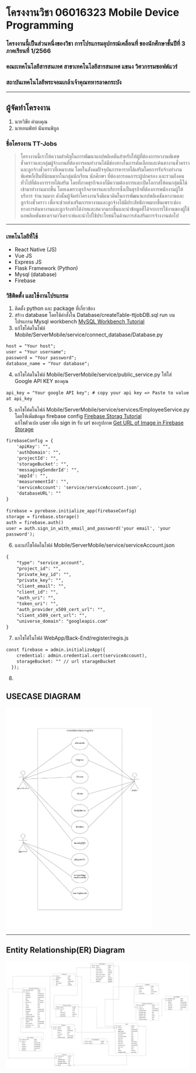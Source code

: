 # โครงงานวิชา 06016323 Mobile Device Programming
### โครงงานนี้เป็นส่วนหนึ่งของวิชา การโปรแกรมอุปกรณ์เคลื่อนที่ ของนักศึกษาชั้นปีที่ 3 ภาคเรียนที่ 1/2566
### คณะเทคโนโลยีสารสนเทศ สาขาเทคโนโลยีสารสนเทศ แขนง วิศวกรรมซอฟต์แวร์ 
### สถาบันเทคโนโลยีพระจอมเกล้าเจ้าคุณทหารลาดกระบัง
___
## ผู้จัดทำโครงงาน
1. นายวิชัย คำมงคุณ
2. นายอนพัทย์ นันทนพิบูล


### ชื่อโครงงาน TT-Jobs
> โครงงานนี้เราให้ความสำคัญในการพัฒนาแอปพลิเคชันสำหรับให้ผู้ที่ต้องการหางานพิเศษชั่วคราวและกลุ่มผู้จ้างงานที่ต้องการคนทำงานได้มีช่องทางในการคัดเลือกและค้นหางานชั่วคราวและลูกจ้างชั่วคราวที่เหมาะสม โดยในสังคมปัจจุบันการหารายได้เสริมโดยการรับจ้างทำงานพิเศษก็เป็นที่นิยมมากในกลุ่มนักเรียน นักศึกษา ที่ต้องการลดภาระผู้ปกครอง และรวมถึงคนทั่วไปที่ต้องการรายได้เสริม โดยที่ภาคธุรกิจเองก็มีความต้องการและเปิดโอกาสให้คนกลุ่มนี้ได้เข้ามาทำงานมากขึ้น โดยเฉพราะธุรกิจอาหารและบริการซึ่งเป็นธุรกิจที่ต้องการพนักงานผู้ให้บริการ จำนวนมาก ดังนั้นผู้จัดทำโครงงานจึงมีแนวคิดในการพัฒนาแอปพลิเคชันหางานและลูกจ้างชั่วคราว เพื่อจะช่วยส่งเสริมการหางานและลูกจ้างได้มีประสิทธิภาพมากขึ้นเพราะช่องทางการค้นหางานและลูกจ้างทำได้ง่ายและสดวกมากขึ้นและนำข้อมูลที่ได้จากการใช้งานของผู้ใช้แอพลิเคชันของเรามาวิเคราะห์และนำไปใช้ประโยชน์ในด้านการส่งเสริมการจ้างงานต่อไป
___
### เทคโนโลยีที่ใช้
- React Native (JS)
- Vue JS
- Express JS
- Flask Framework (Python)
- Mysql (database)
- Firebase

### วิธีติดตั้ง และใช้งานโปรแกรม

1. ติดตั้ง python และ package ที่เกี่ยวข้อง
2. สร้าง database โดยใช้คำสั่งใน Database/createTable-ttjobDB.sql run บนโปรแกรม Mysql workbench [MySQL Workbench Tutorial](https://www.youtube.com/watch?v=fUK94jOFwBc)
3. แก้ไขโค้ดในไฟล์ Mobile/ServerMobile/service/connect_database/Database.py <br/>
```
host = "Your host";
user = "Your username";
password = "Your password";
database_name = "Your database";
```
4. แก้ไขโค้ดในไฟล์ Mobile/ServerMobile/service/public_service.py ให้ใส่ Google API KEY ของคุณ
```
api_key = "Your google API key"; # copy your api key => Paste to value at api_key
```
5.  แกไขโค้ดในไฟล์ Mobile/ServerMobile/service/services/EmployeeService.py โดยให้เพิ่มข้อมูล firebase config [Firebase Storag Tutorial](https://www.youtube.com/watch?v=f388UfOoF4g) <br/>แก้ไขตัวแปล user เพื่อ sign in รับ url ของรูปภาพ [Get URL of Image in Firebase Storage](https://www.youtube.com/watch?v=53qOv3nuo4c&t=100s)
```
firebaseConfig = {
    'apiKey': "",
    'authDomain': "",
    'projectId': "",
    'storageBucket': "",
    'messagingSenderId': "",
    'appId': "",
    'measurementId': "",
    'serviceAccount': 'service/serviceAccount.json',
    'databaseURL': ""
}

firebase = pyrebase.initialize_app(firebaseConfig)
storage = firebase.storage()
auth = firebase.auth()
user = auth.sign_in_with_email_and_password('your email', 'your password');
```
6.  และแก้ไขโค้ดในไฟล์ Mobile/ServerMobile/service/serviceAccount.json
```
{
    "type": "service_account",
    "project_id": "",
    "private_key_id": "",
    "private_key": "",
    "client_email": "",
    "client_id": "",
    "auth_uri": "",
    "token_uri": "",
    "auth_provider_x509_cert_url": "",
    "client_x509_cert_url": "",
    "universe_domain": "googleapis.com"
}
```
7.  แกไขโค้ในไฟล์ WebApp/Back-End/register/regis.js
```
const firebase = admin.initializeApp({
    credential: admin.credential.cert(serviceAccount),
    storageBucket: "" // url starageBucket
  });
```
8.  

## USECASE DIAGRAM
![image](image_for_README/usecase.png)
___

## Entity Relationship(ER) Diagram
![image](image_for_README/er.png)


